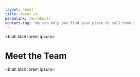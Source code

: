 ```yaml
---
layout: about
title: About Us
permalink: /en/about/
contact-tag: "We can help you find your place to call home."
---
```


\<blah blah lorem ipsum\>

# Meet the Team

\<blah blah lorem ipsum\>
